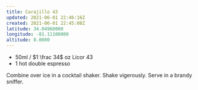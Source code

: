 ```yaml
---
title: Carajillo 43
updated: 2021-06-01 22:46:16Z
created: 2021-06-01 22:45:08Z
latitude: 34.04960000
longitude: -81.11100000
altitude: 0.0000
---
```


* 50ml / $1 \frac 34$ oz Licor 43
* 1 hot double espresso

Combine over ice in a cocktail shaker. Shake vigerously. Serve in a brandy sniffer.